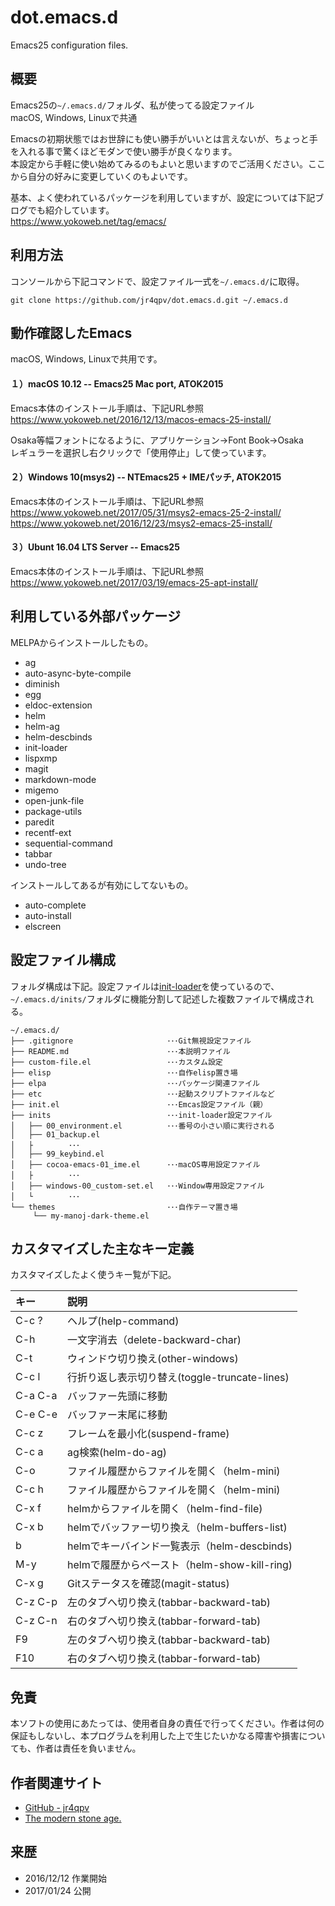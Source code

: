 dot.emacs.d
============
Emacs25 configuration files.

概要
----
Emacs25の`~/.emacs.d/`フォルダ、私が使ってる設定ファイル  
macOS, Windows, Linuxで共通

Emacsの初期状態ではお世辞にも使い勝手がいいとは言えないが、ちょっと手を入れる事で驚くほどモダンで使い勝手が良くなります。  
本設定から手軽に使い始めてみるのもよいと思いますのでご活用ください。ここから自分の好みに変更していくのもよいです。

基本、よく使われているパッケージを利用していますが、設定については下記ブログでも紹介しています。  
<https://www.yokoweb.net/tag/emacs/>

利用方法
---------
コンソールから下記コマンドで、設定ファイル一式を`~/.emacs.d/`に取得。

```
git clone https://github.com/jr4qpv/dot.emacs.d.git ~/.emacs.d
```

動作確認したEmacs
-------------------
macOS, Windows, Linuxで共用です。

#### １）macOS 10.12 -- Emacs25 Mac port, ATOK2015
Emacs本体のインストール手順は、下記URL参照  
<https://www.yokoweb.net/2016/12/13/macos-emacs-25-install/>

Osaka等幅フォントになるように、アプリケーション→Font Book→Osaka  
レギュラーを選択し右クリックで「使用停止」して使っています。

#### ２）Windows 10(msys2) -- NTEmacs25 + IMEパッチ, ATOK2015
Emacs本体のインストール手順は、下記URL参照  
<https://www.yokoweb.net/2017/05/31/msys2-emacs-25-2-install/>  
<https://www.yokoweb.net/2016/12/23/msys2-emacs-25-install/>

#### ３）Ubunt 16.04 LTS Server -- Emacs25
Emacs本体のインストール手順は、下記URL参照  
<https://www.yokoweb.net/2017/03/19/emacs-25-apt-install/>

利用している外部パッケージ
-----------------------------
MELPAからインストールしたもの。

- ag
- auto-async-byte-compile
- diminish
- egg
- eldoc-extension
- helm
- helm-ag
- helm-descbinds
- init-loader
- lispxmp
- magit
- markdown-mode
- migemo
- open-junk-file
- package-utils
- paredit
- recentf-ext
- sequential-command
- tabbar
- undo-tree

インストールしてあるが有効にしてないもの。

- auto-complete
- auto-install
- elscreen

設定ファイル構成
------------------
フォルダ構成は下記。設定ファイルは[init-loader](https://www.yokoweb.net/2017/01/08/emacs-init-loader/)を使っているので、`~/.emacs.d/inits/`フォルダに機能分割して記述した複数ファイルで構成される。

```
~/.emacs.d/
├── .gitignore                     ･･･Git無視設定ファイル
├── README.md                      ･･･本説明ファイル 
├── custom-file.el                 ･･･カスタム設定
├── elisp                          ･･･自作elisp置き場
├── elpa                           ･･･パッケージ関連ファイル
├── etc                            ･･･起動スクリプトファイルなど
├── init.el                        ･･･Emcas設定ファイル（親）
├── inits                          ･･･init-loader設定ファイル
│   ├── 00_environment.el          ･･･番号の小さい順に実行される
│   ├── 01_backup.el
│   ├        ･･･
│   ├── 99_keybind.el
│   ├── cocoa-emacs-01_ime.el      ･･･macOS専用設定ファイル
│   ├        ･･･
│   ├── windows-00_custom-set.el   ･･･Window専用設定ファイル
│   └        ･･･
└── themes                         ･･･自作テーマ置き場
     └── my-manoj-dark-theme.el
```

カスタマイズした主なキー定義
-------------------------------
カスタマイズしたよく使うキー覧が下記。

|キー      | 説明                                           |
|:---------|:-----------------------------------------------|
|C-c ?     |ヘルプ(help-command)                            |
|C-h       |一文字消去（delete-backward-char)               |
|C-t       |ウィンドウ切り換え(other-windows)               |
|C-c l     |行折り返し表示切り替え(toggle-truncate-lines)   |
|C-a C-a   |バッファー先頭に移動                            |
|C-e C-e   |バッファー末尾に移動                            |
|C-c z     |フレームを最小化(suspend-frame)                 |
|C-c a     |ag検索(helm-do-ag)                              |
|C-o       |ファイル履歴からファイルを開く（helm-mini)      |
|C-c h     |ファイル履歴からファイルを開く（helm-mini)      |
|C-x f     |helmからファイルを開く（helm-find-file)         |
|C-x b     |helmでバッファー切り換え（helm-buffers-list)    |
|<help> b  |helmでキーバインド一覧表示（helm-descbinds)     |
|M-y       |helmで履歴からペースト（helm-show-kill-ring)    |
|C-x g     |Gitステータスを確認(magit-status)               |
|C-z C-p   |左のタブへ切り換え(tabbar-backward-tab)         |
|C-z C-n   |右のタブへ切り換え(tabbar-forward-tab)          |
|F9        |左のタブへ切り換え(tabbar-backward-tab)         |
|F10       |右のタブへ切り換え(tabbar-forward-tab)          |

免責
----
本ソフトの使用にあたっては、使用者自身の責任で行ってください。作者は何の保証もしないし、本プログラムを利用した上で生じたいかなる障害や損害についても、作者は責任を負いません。

作者関連サイト
---------------
- [GitHub - jr4qpv](https://github.com/jr4qpv/)
- [The modern stone age.](https://www.yokoweb.net/)

来歴
----
* 2016/12/12 作業開始
* 2017/01/24 公開
